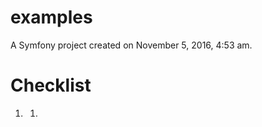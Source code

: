 examples
========

A Symfony project created on November 5, 2016, 4:53 am.

<h1>Checklist</h1>
<ol>
<li><strong></strong>
    <ol>
        <li></li>
    </ol>
</li>
